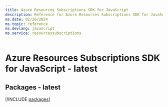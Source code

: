 ```yaml
---
title: Azure Resources Subscriptions SDK for JavaScript
description: Reference for Azure Resources Subscriptions SDK for JavaScript
ms.date: 02/26/2024
ms.topic: reference
ms.devlang: javascript
ms.service: resourcessubscriptions
---
```

# Azure Resources Subscriptions SDK for JavaScript - latest
## Packages - latest
[!INCLUDE [packages](resources-subscriptions-index.md)]